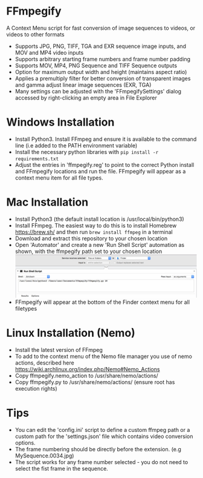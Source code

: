 # FFmpegify

A Context Menu script for fast conversion of image sequences to videos, or videos to other formats
- Supports JPG, PNG, TIFF, TGA and EXR sequence image inputs, and MOV and MP4 video inputs
- Supports arbitrary starting frame numbers and frame number padding
- Supports MOV, MP4, PNG Sequence and TIFF Sequence outputs
- Option for maximum output width and height (maintains aspect ratio)
- Applies a premultiply filter for better conversion of transparent images and gamma adjust linear image sequences (EXR, TGA)
- Many settings can be adjusted with the 'FFmpegifySettings' dialog accessed by right-clicking an empty area in File Explorer

# Windows Installation
- Install Python3. Install FFmpeg and ensure it is available to the command line (i.e added to the PATH environment variable)
- Install the necessary python libraries with `pip install -r requirements.txt`
- Adjust the entries in 'ffmpegify.reg' to point to the correct Python install and FFmpegify locations and run the file. FFmpegify will appear as a context menu item for all file types.

# Mac Installation
- Install Python3 (the default install location is /usr/local/bin/python3)
- Install FFmpeg. The easiest way to do this is to install Homebrew https://brew.sh/ and then run `brew install ffmpeg` in a terminal
- Download and extract this repository to your chosen location
- Open 'Automator' and create a new 'Run Shell Script' automation as shown, with the ffmpegify path set to your chosen location
![alt text](https://github.com/Aeoll/FFmpegify/blob/master/img/osxsetup.png "osxsetup")
- FFmpegify will appear at the bottom of the Finder context menu for all filetypes

# Linux Installation (Nemo)
- Install the latest version of FFmpeg
- To add to the context menu of the Nemo file manager you use of nemo actions, described here https://wiki.archlinux.org/index.php/Nemo#Nemo_Actions
- Copy ffmpegify.nemo_action to /usr/share/nemo/actions/
- Copy ffmpegify.py to /usr/share/nemo/actions/ (ensure root has execution rights)

# Tips
- You can edit the 'config.ini' script to define a custom ffmpeg path or a custom path for the 'settings.json' file which contains video conversion options.
- The frame numbering should be directly before the extension. (e.g MySequence.0034.jpg)
- The script works for any frame number selected - you do not need to select the fist frame in the sequence.